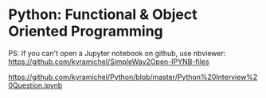 # Python: Functional & Object Oriented Programming

PS: If you can't open a Jupyter notebook on github, use nbviewer:
https://github.com/kyramichel/SimpleWay2Open-IPYNB-files


https://github.com/kyramichel/Python/blob/master/Python%20Interview%20Question.ipynb
